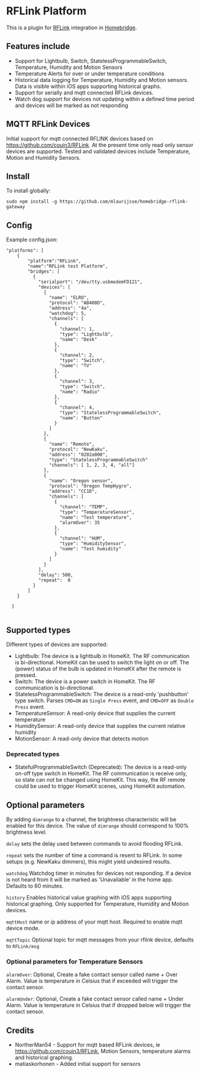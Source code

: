 # RFLink Platform
This is a plugin for [RFLink](http://www.nemcon.nl/blog2/) integration in [Homebridge](https://github.com/nfarina/homebridge).

## Features include

- Support for Lightbulb, Switch, StatelessProgrammableSwitch, Temperature, Humidity and Motion Sensors
- Temperature Alerts for over or under temperature conditions
- Historical data logging for Temperature, Humidity and Motion sensors.  Data is visible within iOS apps supporting historical graphs.
- Support for serially and mqtt connected RFLink devices.
- Watch dog support for devices not updating within a defined time period and devices will be marked as not responding

## MQTT RFLink Devices

Initial support for mqtt connected RFLINK devices based on https://github.com/couin3/RFLink.  At the present time only read only sensor devices are supported.  Tested and validated devices include Temperature, Motion and Humidity Sensors.

## Install
To install globally:
```
sudo npm install -g https://github.com/mlaurijsse/homebridge-rflink-gateway
```

## Config
Example config.json:

```
"platforms": [
    {
        "platform":"RFLink",
        "name":"RFLink test Platform",
        "bridges": [
          {
            "serialport": "/dev/tty.usbmodemFD121",
            "devices": [
              {
                "name": "ELRO",
                "protocol": "AB400D",
                "address": "4a",
                "watchdog": 5,
                "channels": [
                  {
                    "channel": 1,
                    "type": "Lightbulb",
                    "name": "Desk"
                  },
                  {
                    "channel": 2,
                    "type": "Switch",
                    "name": "TV"
                  },
                  {
                    "channel": 3,
                    "type": "Switch",
                    "name": "Radio"
                  },
                  {
                    "channel": 4,
                    "type": "StatelessProgrammableSwitch",
                    "name": "Button"
                  }
                ]
              },
              {
                "name": "Remote",
                "protocol": "NewKaku",
                "address": "0202a000",
                "type": "StatelessProgrammableSwitch"
                "channels": [ 1, 2, 3, 4, "all"]
              },
              {
                "name": "Oregon sensor",
                "protocol": "Oregon TempHygro",
                "address": "CC1D",
                "channels": [
                  {
                    "channel": "TEMP",
                    "type": "TemperatureSensor",
                    "name": "Test temperature",
                    "alarmOver": 35
                  },
                  {
                    "channel": "HUM",
                    "type": "HumiditySensor",
                    "name": "Test humidity"
                  }
                ]
              }
            ],
            "delay": 500,
            "repeat":  0
          }
        ]
    }

  ]


```

## Supported types
Different types of devices are supported:
* Lightbulb: The device is a lightbulb in HomeKit. The RF communication is bi-directional. HomeKit can be used to switch the light on or off. The (power) status of the bulb is updated in HomeKit after the remote is pressed.
* Switch: The device is a power switch in HomeKit. The RF communication is bi-directional.
* StatelessProgrammableSwitch: The device is a read-only 'pushbutton' type switch. Parses `CMD=ON` as `Single Press` event, and `CMD=OFF` as `Double Press` event.
* TemperatureSensor: A read-only device that supplies the current temperature
* HumiditySensor:  A read-only device that supplies the current relative humidity
* MotionSensor: A read-only device that detects motion

### Deprecated types

* StatefulProgrammableSwitch (Deprecated): The device is a read-only on-off type switch in HomeKit. The RF communication is receive only, so state can not be changed using HomeKit. This way, the RF remote could be used to trigger HomeKit scenes, using HomeKit automation.

## Optional parameters
By adding `dimrange` to a channel, the brightness characteristic will be enabled for this device. The value of `dimrange` should correspond to 100% brightness level.

`delay` sets the delay used between commands to avoid flooding RFLink.

`repeat` sets the number of time a command is resent to RFLink. In some setups (e.g. NewKaku dimmers), this might yield undesired results.

`watchdog` Watchdog timer in minutes for devices not responding.  If a device is not heard from it will be marked as 'Unavailable' in the home app. Defaults to 60 minutes.

`history` Enables historical value graphing with iOS apps supporting historical graphing.  Only supported for Temperature, Humidity and Motion devices.

`mqttHost` name or ip address of your mqtt host.  Required to enable mqtt device mode.

`mqttTopic` Optional topic for mqtt messages from your rflink device, defaults to `RFLink/msg`

### Optional parameters for Temperature Sensors

`alarmOver`: Optional, Create a fake contact sensor called name + Over Alarm.  Value is temperature in Celsius that if exceeded will trigger the contact sensor.

`alarmUnder`: Optional, Create a fake contact sensor called name + Under Alarm.  Value is temperature in Celsius that if dropped below will trigger the contact sensor.

## Credits

* NortherMan54 - Support for mqtt based RFLink devices, ie https://github.com/couin3/RFLink, Motion Sensors, temperature alarms and historical graphing.
* matiaskorhonen - Added initial support for sensors